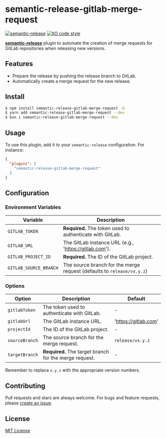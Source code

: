 # semantic-release-gitlab-merge-request
[![semantic-release](https://img.shields.io/badge/%20%20%F0%9F%93%A6%F0%9F%9A%80-semantic--release-e10079.svg)](https://github.com/semantic-release/semantic-release)
[![XO code style](https://shields.io/badge/code_style-5ed9c7?logo=xo&labelColor=gray)](https://github.com/xojs/xo)


[**semantic-release**](https://github.com/semantic-release/semantic-release) plugin to automate the creation of merge requests for GitLab repositories when releasing new versions.

## Features

- Prepare the release by pushing the release branch to GitLab.
- Automatically create a merge request for the new release.

## Install

```bash
$ npm install semantic-release-gitlab-merge-request -D 
$ yarn add semantic-release-gitlab-merge-request --dev
$ bun i semantic-release-gitlab-merge-request --dev
```

## Usage

To use this plugin, add it to your `semantic-release` configuration. For instance:

```json
{
  "plugins": [
    "semantic-release-gitlab-merge-request"
  ]
}
```

## Configuration

### Environment Variables

| Variable                    | Description                                                           |
| --------------------------- | --------------------------------------------------------------------- |
| `GITLAB_TOKEN`              | **Required.** The token used to authenticate with GitLab.             |
| `GITLAB_URL`                | The GitLab instance URL (e.g., 'https://gitlab.com').                 |
| `GITLAB_PROJECT_ID`         | **Required.** The ID of the GitLab project.                           |
| `GITLAB_SOURCE_BRANCH`      | The source branch for the merge request (defaults to `release/vx.y.z`)|

### Options

| Option          | Description                                                  | Default                                 |
| --------------- | ------------------------------------------------------------ | --------------------------------------- |
| `gitlabToken`   | The token used to authenticate with GitLab.                  | -                                       |
| `gitlabUrl`     | The GitLab instance URL.                                     | 'https://gitlab.com'                     |
| `projectId`     | The ID of the GitLab project.                                | -                                       |
| `sourceBranch`  | The source branch for the merge request.                     | `release/vx.y.z`                        |
| `targetBranch`  | **Required.** The target branch for the merge request.       | -                                       |

Remember to replace `x.y.z` with the appropriate version numbers.

## Contributing

Pull requests and stars are always welcome. For bugs and feature requests, please [create an issue](#).

## License

[MIT License](#)
